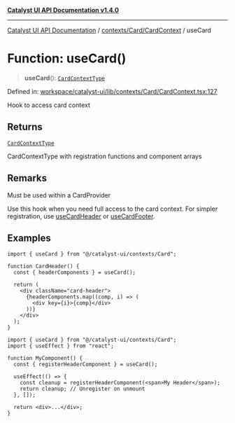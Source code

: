 [**Catalyst UI API Documentation v1.4.0**](../../../../README.md)

---

[Catalyst UI API Documentation](../../../../README.md) / [contexts/Card/CardContext](../README.md) / useCard

# Function: useCard()

> **useCard**(): [`CardContextType`](../interfaces/CardContextType.md)

Defined in: [workspace/catalyst-ui/lib/contexts/Card/CardContext.tsx:127](https://github.com/TheBranchDriftCatalyst/catalyst-ui/blob/main/lib/contexts/Card/CardContext.tsx#L127)

Hook to access card context

## Returns

[`CardContextType`](../interfaces/CardContextType.md)

CardContextType with registration functions and component arrays

## Remarks

Must be used within a CardProvider

Use this hook when you need full access to the card context.
For simpler registration, use [useCardHeader](useCardHeader.md) or [useCardFooter](useCardFooter.md).

## Examples

```tsx
import { useCard } from "@/catalyst-ui/contexts/Card";

function CardHeader() {
  const { headerComponents } = useCard();

  return (
    <div className="card-header">
      {headerComponents.map((comp, i) => (
        <div key={i}>{comp}</div>
      ))}
    </div>
  );
}
```

```tsx
import { useCard } from "@/catalyst-ui/contexts/Card";
import { useEffect } from "react";

function MyComponent() {
  const { registerHeaderComponent } = useCard();

  useEffect(() => {
    const cleanup = registerHeaderComponent(<span>My Header</span>);
    return cleanup; // Unregister on unmount
  }, []);

  return <div>...</div>;
}
```

